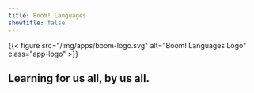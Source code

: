 ```yaml
---
title: Boom! Languages
showtitle: false
---
```


{{< figure src="/img/apps/boom-logo.svg" alt="Boom! Languages Logo" class="app-logo" >}}

## Learning for us all, by us all.
